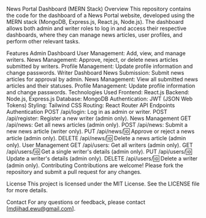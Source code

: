 News Portal Dashboard (MERN Stack)
Overview
This repository contains the code for the dashboard of a News Portal website, developed using the MERN stack (MongoDB, Express.js, React.js, Node.js). The dashboard allows both admin and writer roles to log in and access their respective dashboards, where they can manage news articles, user profiles, and perform other relevant tasks.

Features
Admin Dashboard
User Management: Add, view, and manage writers.
News Management: Approve, reject, or delete news articles submitted by writers.
Profile Management: Update profile information and change passwords.
Writer Dashboard
News Submission: Submit news articles for approval by admin.
News Management: View all submitted news articles and their statuses.
Profile Management: Update profile information and change passwords.
Technologies Used
Frontend: React.js
Backend: Node.js, Express.js
Database: MongoDB
Authentication: JWT (JSON Web Tokens)
Styling: Tailwind CSS
Routing: React Router
API Endpoints
Authentication
POST /api/login: Log in as admin or writer.
POST /api/register: Register a new writer (admin only).
News Management
GET /api/news: Get all news articles (admin only).
POST /api/news: Submit a new news article (writer only).
PUT /api/news/:id: Approve or reject a news article (admin only).
DELETE /api/news/:id: Delete a news article (admin only).
User Management
GET /api/users: Get all writers (admin only).
GET /api/users/:id: Get a single writer's details (admin only).
PUT /api/users/:id: Update a writer's details (admin only).
DELETE /api/users/:id: Delete a writer (admin only).
Contributing
Contributions are welcome! Please fork the repository and submit a pull request for any changes.

License
This project is licensed under the MIT License. See the LICENSE file for more details.

Contact
For any questions or feedback, please contact [mdjihad.ewu@gmail.com].
